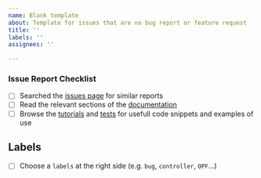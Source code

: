 ```yaml
---
name: Blank template
about: Template for issues that are no bug report or feature request
title: ''
labels: ''
assignees: ''

---
```


<!--- **PLEASE READ:** When submitting here, please ensure you've completed the following checklist and checked the boxes to confirm. Issue reports without it may be closed. Thanks! --->

### Issue Report Checklist

* [ ] Searched the [issues page](https://github.com/e2nIEE/pandapower/issues) for similar reports
* [ ] Read the relevant sections of the [documentation](https://pandapower.readthedocs.io/en/latest/about.html) 
* [ ] Browse the [tutorials](https://github.com/e2nIEE/pandapower/tree/develop/tutorials) and [tests](https://github.com/e2nIEE/pandapower/tree/develop/pandapower/test) for usefull code snippets and examples of use

## Labels
* [ ] Choose a `labels` at the right side (e.g. `bug`, `controller`, `OPF`...)